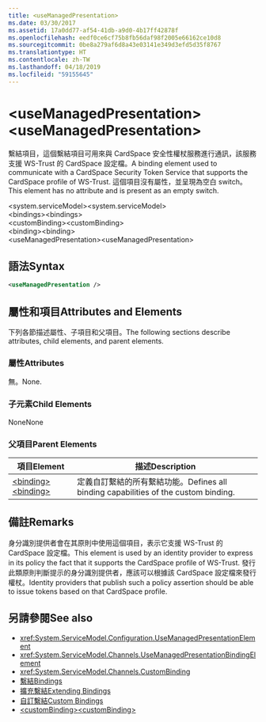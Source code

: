 ```yaml
---
title: <useManagedPresentation>
ms.date: 03/30/2017
ms.assetid: 17a0dd77-af54-41db-a9d0-4b17ff42878f
ms.openlocfilehash: eedf0ce6cf75b8fb56daf98f2005e66162ce10d8
ms.sourcegitcommit: 0be8a279af6d8a43e03141e349d3efd5d35f8767
ms.translationtype: HT
ms.contentlocale: zh-TW
ms.lasthandoff: 04/18/2019
ms.locfileid: "59155645"
---
```

# <a name="usemanagedpresentation"></a><span data-ttu-id="79212-101">\<useManagedPresentation></span><span class="sxs-lookup"><span data-stu-id="79212-101">\<useManagedPresentation></span></span>
<span data-ttu-id="79212-102">繫結項目，這個繫結項目可用來與 CardSpace 安全性權杖服務進行通訊，該服務支援 WS-Trust 的 CardSpace 設定檔。</span><span class="sxs-lookup"><span data-stu-id="79212-102">A binding element used to communicate with a CardSpace Security Token Service that supports the CardSpace profile of WS-Trust.</span></span> <span data-ttu-id="79212-103">這個項目沒有屬性，並呈現為空白 switch。</span><span class="sxs-lookup"><span data-stu-id="79212-103">This element has no attribute and is present as an empty switch.</span></span>  
  
 <span data-ttu-id="79212-104">\<system.serviceModel></span><span class="sxs-lookup"><span data-stu-id="79212-104">\<system.serviceModel></span></span>  
<span data-ttu-id="79212-105">\<bindings></span><span class="sxs-lookup"><span data-stu-id="79212-105">\<bindings></span></span>  
<span data-ttu-id="79212-106">\<customBinding></span><span class="sxs-lookup"><span data-stu-id="79212-106">\<customBinding></span></span>  
<span data-ttu-id="79212-107">\<binding></span><span class="sxs-lookup"><span data-stu-id="79212-107">\<binding></span></span>  
<span data-ttu-id="79212-108">\<useManagedPresentation></span><span class="sxs-lookup"><span data-stu-id="79212-108">\<useManagedPresentation></span></span>  
  
## <a name="syntax"></a><span data-ttu-id="79212-109">語法</span><span class="sxs-lookup"><span data-stu-id="79212-109">Syntax</span></span>  
  
```xml  
<useManagedPresentation />
```  
  
## <a name="attributes-and-elements"></a><span data-ttu-id="79212-110">屬性和項目</span><span class="sxs-lookup"><span data-stu-id="79212-110">Attributes and Elements</span></span>  
 <span data-ttu-id="79212-111">下列各節描述屬性、子項目和父項目。</span><span class="sxs-lookup"><span data-stu-id="79212-111">The following sections describe attributes, child elements, and parent elements.</span></span>  
  
### <a name="attributes"></a><span data-ttu-id="79212-112">屬性</span><span class="sxs-lookup"><span data-stu-id="79212-112">Attributes</span></span>  
 <span data-ttu-id="79212-113">無。</span><span class="sxs-lookup"><span data-stu-id="79212-113">None.</span></span>  
  
### <a name="child-elements"></a><span data-ttu-id="79212-114">子元素</span><span class="sxs-lookup"><span data-stu-id="79212-114">Child Elements</span></span>  
 <span data-ttu-id="79212-115">None</span><span class="sxs-lookup"><span data-stu-id="79212-115">None</span></span>  
  
### <a name="parent-elements"></a><span data-ttu-id="79212-116">父項目</span><span class="sxs-lookup"><span data-stu-id="79212-116">Parent Elements</span></span>  
  
|<span data-ttu-id="79212-117">項目</span><span class="sxs-lookup"><span data-stu-id="79212-117">Element</span></span>|<span data-ttu-id="79212-118">描述</span><span class="sxs-lookup"><span data-stu-id="79212-118">Description</span></span>|  
|-------------|-----------------|  
|[<span data-ttu-id="79212-119">\<binding></span><span class="sxs-lookup"><span data-stu-id="79212-119">\<binding></span></span>](../../../../../docs/framework/misc/binding.md)|<span data-ttu-id="79212-120">定義自訂繫結的所有繫結功能。</span><span class="sxs-lookup"><span data-stu-id="79212-120">Defines all binding capabilities of the custom binding.</span></span>|  
  
## <a name="remarks"></a><span data-ttu-id="79212-121">備註</span><span class="sxs-lookup"><span data-stu-id="79212-121">Remarks</span></span>  
 <span data-ttu-id="79212-122">身分識別提供者會在其原則中使用這個項目，表示它支援 WS-Trust 的 CardSpace 設定檔。</span><span class="sxs-lookup"><span data-stu-id="79212-122">This element is used by an identity provider to express in its policy the fact that it supports the CardSpace profile of WS-Trust.</span></span> <span data-ttu-id="79212-123">發行此類原則判斷提示的身分識別提供者，應該可以根據該 CardSpace 設定檔來發行權杖。</span><span class="sxs-lookup"><span data-stu-id="79212-123">Identity providers that publish such a policy assertion should be able to issue tokens based on that CardSpace profile.</span></span>  
  
## <a name="see-also"></a><span data-ttu-id="79212-124">另請參閱</span><span class="sxs-lookup"><span data-stu-id="79212-124">See also</span></span>

- <xref:System.ServiceModel.Configuration.UseManagedPresentationElement>
- <xref:System.ServiceModel.Channels.UseManagedPresentationBindingElement>
- <xref:System.ServiceModel.Channels.CustomBinding>
- [<span data-ttu-id="79212-125">繫結</span><span class="sxs-lookup"><span data-stu-id="79212-125">Bindings</span></span>](../../../../../docs/framework/wcf/bindings.md)
- [<span data-ttu-id="79212-126">擴充繫結</span><span class="sxs-lookup"><span data-stu-id="79212-126">Extending Bindings</span></span>](../../../../../docs/framework/wcf/extending/extending-bindings.md)
- [<span data-ttu-id="79212-127">自訂繫結</span><span class="sxs-lookup"><span data-stu-id="79212-127">Custom Bindings</span></span>](../../../../../docs/framework/wcf/extending/custom-bindings.md)
- [<span data-ttu-id="79212-128">\<customBinding></span><span class="sxs-lookup"><span data-stu-id="79212-128">\<customBinding></span></span>](../../../../../docs/framework/configure-apps/file-schema/wcf/custombinding.md)

